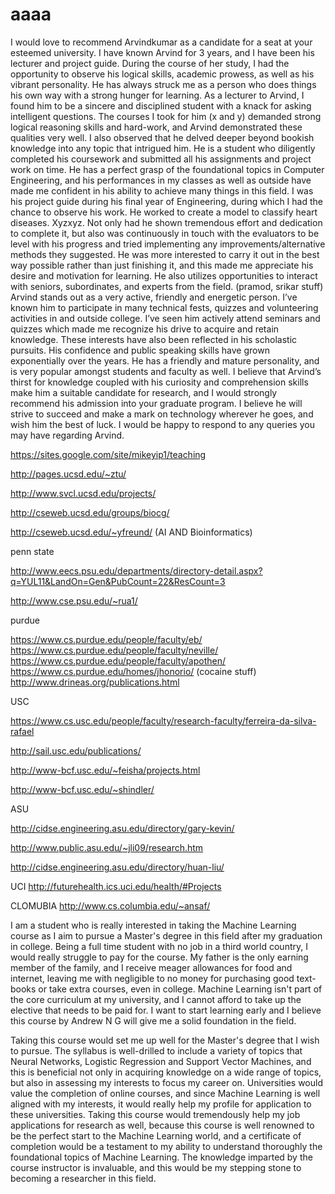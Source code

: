 # aaaa
I would love to recommend Arvindkumar as a candidate for a seat at your esteemed university. I have known Arvind for 3 years, and I have been his lecturer and project guide. During the course of her study, I had the opportunity to observe his logical skills, academic prowess, as well as his vibrant personality. He has always struck me as a person who does things his own way with a strong hunger for learning. 
As a lecturer to Arvind, I found him to be a sincere and disciplined student with a knack for asking intelligent questions. The courses I took for him (x and y) demanded strong logical reasoning skills and hard-work, and Arvind demonstrated these qualities very well. I also observed that he delved deeper beyond bookish knowledge into any topic that intrigued him. He is a student who diligently completed his coursework and submitted all his assignments and project work on time. He has a perfect grasp of the foundational topics in Computer Engineering, and his performances in my classes as well as outside have made me confident in his ability to achieve many things in this field.
I was his project guide during his final year of Engineering, during which I had the chance to observe his work. He worked to create a model to classify heart diseases. Xyzxyz. Not only had he shown tremendous effort and dedication to complete it, but also was continuously in touch with the evaluators to be level with his progress and tried implementing any improvements/alternative methods they suggested. He was more interested to carry it out in the best way possible rather than just finishing it, and this made me appreciate his desire and motivation for learning. 
He also utilizes opportunities to interact with seniors, subordinates, and experts from the field. (pramod, srikar stuff)
Arvind stands out as a very active, friendly and energetic person. I’ve known him to participate in many technical fests, quizzes and volunteering activities in and outside college. I’ve seen him actively attend seminars and quizzes which made me recognize his drive to acquire and retain knowledge. These interests have also been reflected in his scholastic pursuits. His confidence and public speaking skills have grown exponentially over the years. He has a friendly and mature personality, and is very popular amongst students and faculty as well. I believe that Arvind’s thirst for knowledge coupled with his curiosity and comprehension skills make him a suitable candidate for research, and I would strongly recommend his admission into your graduate program. I believe he will strive to succeed and make a mark on technology wherever he goes, and wish him the best of luck. I would be happy to respond to any queries you may have regarding Arvind.


https://sites.google.com/site/mikeyip1/teaching

http://pages.ucsd.edu/~ztu/

http://www.svcl.ucsd.edu/projects/

http://cseweb.ucsd.edu/groups/biocg/

http://cseweb.ucsd.edu/~yfreund/ (AI AND Bioinformatics)


penn state

http://www.eecs.psu.edu/departments/directory-detail.aspx?q=YUL11&LandOn=Gen&PubCount=22&ResCount=3

http://www.cse.psu.edu/~rua1/

purdue

https://www.cs.purdue.edu/people/faculty/eb/
https://www.cs.purdue.edu/people/faculty/neville/
https://www.cs.purdue.edu/people/faculty/apothen/
https://www.cs.purdue.edu/homes/jhonorio/ (cocaine stuff)
http://www.drineas.org/publications.html

USC

https://www.cs.usc.edu/people/faculty/research-faculty/ferreira-da-silva-rafael

http://sail.usc.edu/publications/

http://www-bcf.usc.edu/~feisha/projects.html

http://www-bcf.usc.edu/~shindler/


ASU

http://cidse.engineering.asu.edu/directory/gary-kevin/

http://www.public.asu.edu/~jli09/research.htm

http://cidse.engineering.asu.edu/directory/huan-liu/


UCI
http://futurehealth.ics.uci.edu/health/#Projects

CLOMUBIA
http://www.cs.columbia.edu/~ansaf/


I am a student who is really interested in taking the Machine Learning course as I aim to pursue a Master's degree in this field after my graduation in college. Being a full time student with no job in a third world country, I would really struggle to pay for the course. My father is the only earning member of the family, and I receive meager allowances for food and internet, leaving me with negligible to no money for purchasing good text-books or take extra courses, even in college. Machine Learning isn't part of the core curriculum at my university, and I cannot afford to take up the elective that needs to be paid for. I want to start learning early and I believe this course by Andrew N G will give me a solid foundation in the field. 

Taking this course would set me up well for the Master's degree that I wish to pursue. The syllabus is well-drilled to include a variety of topics that Neural Networks, Logistic Regression and Support Vector Machines, and this is beneficial not only in acquiring knowledge on a wide range of topics, but also in assessing my interests to focus my career on. Universities would value the completion of online courses, and since Machine Learning is well aligned with my interests, it would really help my profile for application to these universities. Taking this course would tremendously help my job applications for research as well, because this course is well renowned to be the perfect start to the Machine Learning  world, and a certificate of completion would be a testament to my ability to understand thoroughly the foundational topics of Machine Learning. The knowledge imparted by the course instructor is invaluable, and this would be my stepping stone to becoming a researcher in this field.
